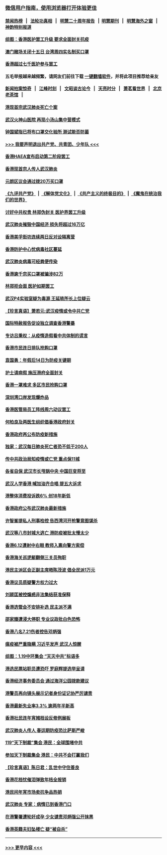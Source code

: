 ### [微信用户指南，使用浏览器打开体验更佳](https://github.com/gfw-breaker/banned-news1/blob/master/indexes/wechat-guide.md?t=0)
#### [禁闻热榜](热点新闻.md?t=0)  &nbsp;&nbsp;|&nbsp;&nbsp; [法轮功真相](https://github.com/gfw-breaker/truth/blob/master/README.md?t=0) &nbsp;&nbsp;|&nbsp;&nbsp; [明慧二十周年报告](https://github.com/gfw-breaker/mh-reports/blob/master/README.md?t=0) &nbsp;&nbsp;|&nbsp;&nbsp;[明慧期刊](https://github.com/gfw-breaker/mh-qikan) &nbsp;&nbsp;|&nbsp;&nbsp; [明慧海外之窗](https://github.com/gfw-breaker/mh-news/blob/master/README.md?t=0) &nbsp;&nbsp;|&nbsp;&nbsp; [神韵特别报道](https://github.com/gfw-breaker/mh-news/blob/master/shenyun.md?t=0)
#### [组图：香港医护罢工升级 要求全面封关抗疫](../pages/nsc415/n11844107.md?t=02060211) 
#### [澳门赌场关闭十五日 台湾周四实名制买口罩](../pages/nsc415/n11845083.md?t=02060211) 
#### [香港超过七千医护参与罢工](../pages/nsc415/n11845051.md?t=02060211) 
#### 五毛举报越来越频繁，请网友们前往下载 [一键翻墙软件](https://github.com/gfw-breaker/ssr-accounts)，并将此项目推荐给亲友
#### [新闻拍案惊奇](https://github.com/gfw-breaker/banned-news1/blob/master/pages/link4.md) &nbsp;&nbsp;|&nbsp;&nbsp; [江峰时刻](https://github.com/gfw-breaker/banned-news1/blob/master/pages/link4.md) &nbsp;&nbsp;|&nbsp;&nbsp; [文昭谈古论今](https://github.com/gfw-breaker/banned-news1/blob/master/pages/link4.md) &nbsp;&nbsp;|&nbsp;&nbsp; [天亮时分](https://github.com/gfw-breaker/banned-news1/blob/master/pages/link4.md) &nbsp;&nbsp;|&nbsp;&nbsp; [萧茗看世界](https://github.com/gfw-breaker/banned-news1/blob/master/pages/link4.md) &nbsp;&nbsp;|&nbsp;&nbsp; [北京老茶馆](https://github.com/gfw-breaker/banned-news1/blob/master/pages/link4.md) &nbsp;&nbsp;|&nbsp;&nbsp; 
#### [港现首宗武汉肺炎死亡个案](../pages/nsc415/n11844998.md?t=02060211) 
#### [武汉火神山医院 再现小汤山集中营模式](../pages/nsc415/n11844763.md?t=02060211) 
#### [钟国斌指已将布口罩交化验所 测试能否防菌](../pages/nsc415/n11842783.md?t=02060211) 
#### [>>> 我要声明退出共产党、共青团、少年队 <<<](https://github.com/begood0513/goodnews/blob/master/quit/letter.md) 
#### [香港HAEA宣布启动第二阶段罢工](../pages/nsc415/n11842723.md?t=02060211) 
#### [香港现首宗人传人武汉肺炎](../pages/nsc415/n11842766.md?t=02060211) 
#### [元朗区议会通过拨20万买口罩](../pages/nsc415/n11842754.md?t=02060211) 
#### [《九评共产党》](https://github.com/begood0513/9ping.md/blob/master/README.md) &nbsp;|&nbsp; [《解体党文化》](../../../../jtdwh.md/blob/master/README.md)  &nbsp;|&nbsp; [《共产主义的终极目的》](../../../../gczydzjmd.md/blob/master/README.md) &nbsp;|&nbsp; [《魔鬼在统治我们的世界》](../../../../mgztzwmdsj.md/blob/master/README.md) 
#### [讨好中共权贵 林郑伪封关 医护界罢工升级](../pages/nsc415/n11842359.md?t=02060211) 
#### [武汉肺炎摧毁中国经济 损失将超过16万亿](../pages/nsc415/n11839723.md?t=02060211) 
#### [香港美孚街坊连续两日反对设隔离营](../pages/nsc415/n11839962.md?t=02060211) 
#### [香港防护中心忧病毒社区蔓延](../pages/nsc415/n11839933.md?t=02060211) 
#### [武汉肺炎病毒可经粪便传染](../pages/nsc415/n11839939.md?t=02060211) 
#### [香港逾千宗买口罩被骗涉82万](../pages/nsc415/n11839914.md?t=02060211) 
#### [林郑拒会面 医护如期罢工](../pages/nsc415/n11839892.md?t=02060211) 
#### [武汉P4实验室疑为毒源 王延轶所长上位疑云](../pages/nsc415/n11835543.md?t=02060211) 
#### [【珍言真语】萧若元:武汉疫情或令中共亡党](../pages/nsc415/n11829394.md?t=02060211) 
#### [国际特赦报告促设独立调查香港警暴](../pages/nsc415/n11833845.md?t=02060211) 
#### [专访吕秉权：从疫情造假看中共体制的谎言](../pages/nsc415/n11833813.md?t=02060211) 
#### [香港市民连日排队抢购口罩](../pages/nsc415/n11833794.md?t=02060211) 
#### [袁国勇：年假后14日为防疫关键期](../pages/nsc415/n11831088.md?t=02060211) 
#### [护士请病假 施压港府全面封关](../pages/nsc415/n11831030.md?t=02060211) 
#### [香港一罩难求 多区市民抢购口罩](../pages/nsc415/n11831002.md?t=02060211) 
#### [深圳湾口岸发现爆炸品](../pages/nsc415/n11828802.md?t=02060211) 
#### [香港医管局员工阵线周六动议罢工](../pages/nsc415/n11828762.md?t=02060211) 
#### [何柏良及两医生组织倡香港政府封关](../pages/nsc415/n11828749.md?t=02060211) 
#### [香港政府再公布防疫新措施](../pages/nsc415/n11828716.md?t=02060211) 
#### [独家：武汉每日肺炎死亡者恐不低于200人](../pages/nsc415/n11828240.md?t=02060211) 
#### [传中共政治局知疫情或亡党 重点保11城](../pages/nsc415/n11828145.md?t=02060211) 
#### [各省自保 武汉市长甩锅中央 中国巨变将至](../pages/nsc415/n11828021.md?t=02060211) 
#### [武汉人学香港 喊加油齐合唱 提五大诉求](../pages/nsc415/n11827046.md?t=02060211) 
#### [港整体消费投诉跌6% 创18年新低](../pages/nsc415/n11817280.md?t=02060211) 
#### [香港政府公布武汉肺炎最新措施](../pages/nsc415/n11817152.md?t=02060211) 
#### [许智峯提私人刑事检控 告西湾河开枪警意图谋杀](../pages/nsc415/n11817132.md?t=02060211) 
#### [武汉等八市封城大逃亡 港防疫被批太慢太少](../pages/nsc415/n11817058.md?t=02060211) 
#### [香港6.12遭射中右眼 教师入禀向警方索偿](../pages/nsc415/n11814678.md?t=02060211) 
#### [香港海关巡逻艇翻侧三关员殉职](../pages/nsc415/n11814604.md?t=02060211) 
#### [港民主派区会正副主席晤陈茂波 倡全民派1万元](../pages/nsc415/n11814582.md?t=02060211) 
#### [香港议员质疑警方权力过大](../pages/nsc415/n11814560.md?t=02060211) 
#### [刘颕匡被控煽惑非法集结获准保释](../pages/nsc415/n11811727.md?t=02060211) 
#### [香港选管会不安排补选 民主派不满](../pages/nsc415/n11811691.md?t=02060211) 
#### [邵家臻遭浸大停职 专业议政批白色恐怖](../pages/nsc415/n11811670.md?t=02060211) 
#### [香港八名7.21伤者控告邓炳强](../pages/nsc415/n11811623.md?t=02060211) 
#### [瘟疫被严重隐瞒 习近平发声 武汉人惊醒](../pages/nsc415/n11811186.md?t=02060211) 
#### [组图：1.19中环集会 “天灭中共”标语多](../pages/nsc415/n11809514.md?t=02060211) 
#### [港选民票站职员遭恐吓 罗庭辉提选举呈请](../pages/nsc415/n11808914.md?t=02060211) 
#### [香港经济事务委员会 通过海洋公园拨款建议](../pages/nsc415/n11808906.md?t=02060211) 
#### [港警员再向镜头展示记者身份证记协严厉谴责](../pages/nsc415/n11808888.md?t=02060211) 
#### [香港最新失业率3.3% 逾两年半新高](../pages/nsc415/n11808887.md?t=02060211) 
#### [香港社民连年宵摊档设反修例展板](../pages/nsc415/n11808857.md?t=02060211) 
#### [武汉肺炎人传人 春运期防疫恐比萨斯严峻](../pages/nsc415/n11808739.md?t=02060211) 
#### [119“天下制裁”集会 港民：全球围堵中共](../pages/nsc415/n11806318.md?t=02060211) 
#### [参加天下制裁集会 港民：中共不会打赢我们](../pages/nsc415/n11806596.md?t=02060211) 
#### [【珍言真语】陈日君：乱世中守住善良](../pages/nsc415/n11806247.md?t=02060211) 
#### [香港花档忧催泪弹致年桔全报销](../pages/nsc415/n11806130.md?t=02060211) 
#### [港民间年宵市场卖抗争品热销](../pages/nsc415/n11806073.md?t=02060211) 
#### [武汉肺炎 专家：病情已到香港门口](../pages/nsc415/n11806020.md?t=02060211) 
#### [在港警署遭轮奸成孕 少女谴责邓炳强公开抹黑](../pages/nsc415/n11805981.md?t=02060211) 
#### [香港英籍夫妇坠楼亡 疑“被自杀”](../pages/nsc415/n11805937.md?t=02060211) 

----
#### [ >>> 更早内容 <<< ](../indexes/nsc415-earlier.md)
